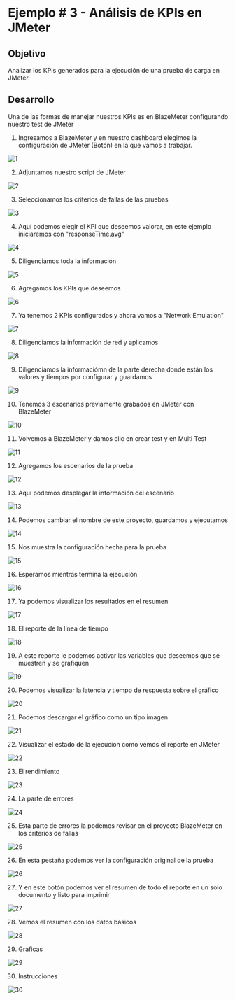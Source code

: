 # Ejemplo # 3 - Análisis de KPIs en JMeter 

## Objetivo

Analizar los KPIs generados para la ejecución de una prueba de carga en JMeter.

## Desarrollo

Una de las formas de manejar nuestros KPIs es en BlazeMeter configurando nuestro test de JMeter

1. Ingresamos a BlazeMeter y en nuestro dashboard elegimos la configuración de JMeter (Botón) en la que vamos a trabajar.

![1](https://user-images.githubusercontent.com/22419786/157734267-0d8815fe-fd5c-4b72-99a4-838cb84cecd0.PNG)

2. Adjuntamos nuestro script de JMeter

![2](https://user-images.githubusercontent.com/22419786/157734295-98dab632-8238-4b45-9f37-055b9ba556e8.PNG)

3. Seleccionamos los criterios de fallas de las pruebas

![3](https://user-images.githubusercontent.com/22419786/157734317-0c8e7c9c-600b-4148-a7b2-8e4599cbf611.PNG)

4. Aquí podemos elegir el KPI que deseemos valorar, en este ejemplo iniciaremos con "responseTime.avg"

![4](https://user-images.githubusercontent.com/22419786/157734363-aabf0b72-670c-47b5-a949-83ca78b53819.PNG)

5. Diligenciamos toda la información

![5](https://user-images.githubusercontent.com/22419786/157734378-841fd0d5-9030-4391-b492-f585522f3225.PNG)

6. Agregamos los KPIs que deseemos

![6](https://user-images.githubusercontent.com/22419786/157734384-f23a7622-d1f7-455c-8058-710dc6f5978a.PNG)

7. Ya tenemos 2 KPIs configurados y ahora vamos a "Network Emulation"

![7](https://user-images.githubusercontent.com/22419786/157734393-157278ad-4e59-48ec-921a-976045cdbe8e.PNG)

8. Diligenciamos la información de red y aplicamos

![8](https://user-images.githubusercontent.com/22419786/157734401-c4e91a25-a0bd-48f1-a3fc-1dd130165d21.PNG)

9. Diligenciamos la informaciómn de la parte derecha donde están los valores y tiempos por configurar y guardamos

![9](https://user-images.githubusercontent.com/22419786/157734410-7b1e1b20-e010-4170-bd7d-d56ed70a7d0b.PNG)

10. Tenemos 3 escenarios previamente grabados en JMeter con BlazeMeter

![10](https://user-images.githubusercontent.com/22419786/157734420-f07a5273-30c1-446c-b82d-2f8ff67c7de0.PNG)

11. Volvemos a BlazeMeter y damos clic en crear test y en Multi Test

![11](https://user-images.githubusercontent.com/22419786/157734449-3a0b6b3d-6a7e-4a8a-bd23-8c59122d1d37.PNG)

12. Agregamos los escenarios de la prueba

![12](https://user-images.githubusercontent.com/22419786/157734437-bdc94991-bc74-4030-acab-1df94477c217.PNG)

13. Aquí podemos desplegar la información del escenario

![13](https://user-images.githubusercontent.com/22419786/157734456-0d9113ae-e940-42d6-90a8-fa041da8d26e.PNG)

14. Podemos cambiar el nombre de este proyecto, guardamos y ejecutamos 

![14](https://user-images.githubusercontent.com/22419786/157734127-a107d934-317b-46dd-9ffc-8c5ba15d1c06.PNG)

15. Nos muestra la configuración hecha para la prueba

![15](https://user-images.githubusercontent.com/22419786/157734131-6ca88c66-5b72-440d-8dd3-9ca90e79a920.PNG)

16. Esperamos mientras termina la ejecución

![16](https://user-images.githubusercontent.com/22419786/157734134-0f9bd1f2-c576-4d1a-91e1-9743b4b6d83b.PNG)

17. Ya podemos visualizar los resultados en el resumen

![17](https://user-images.githubusercontent.com/22419786/157734135-163a4a9f-9241-4146-b017-ec397039aa99.PNG)

18. El reporte de la línea de tiempo

![18](https://user-images.githubusercontent.com/22419786/157734137-fe6157ef-c9fc-4c99-b7de-d310dff1ed2b.PNG)

19. A este reporte le podemos activar las variables que deseemos que se muestren y se grafiquen

![19](https://user-images.githubusercontent.com/22419786/157734142-78bdb72a-19c1-4549-ab10-081d56f641f2.PNG)

20. Podemos visualizar la latencia y tiempo de respuesta sobre el gráfico

![20](https://user-images.githubusercontent.com/22419786/157734149-ffe0060f-9e40-441c-8381-3ea2cbd0f8bd.PNG)

21. Podemos descargar el gráfico como un tipo imagen

![21](https://user-images.githubusercontent.com/22419786/157734153-d60d7c2b-44dd-41a1-8f05-51f4ad759a6e.PNG)

22. Visualizar el estado de la ejecucion como vemos el reporte en JMeter

![22](https://user-images.githubusercontent.com/22419786/157734158-b1e880f7-03c3-45eb-827f-1177ef0f37e9.PNG)

23. El rendimiento

![23](https://user-images.githubusercontent.com/22419786/157734161-f6be6f0a-5a07-431a-9162-107e10b001ae.PNG)

24. La parte de errores

![24](https://user-images.githubusercontent.com/22419786/157734166-3a01e6ba-5a56-420d-bdc3-baaad3e6b69d.PNG)

25. Esta parte de errores la podemos revisar en el proyecto BlazeMeter en los criterios de fallas

![25](https://user-images.githubusercontent.com/22419786/157734171-d713299d-e1a6-401b-a898-39461d7a1173.PNG)

26. En esta pestaña podemos ver la configuración original de la prueba

![26](https://user-images.githubusercontent.com/22419786/157734176-aa0d1bad-4ada-4e70-b28e-f6fa503fdc75.PNG)

27. Y en este botón podemos ver el resumen de todo el reporte en un solo documento y listo para imprimir

![27](https://user-images.githubusercontent.com/22419786/157734179-6b36a0c2-fe2a-422b-aefb-99bca016ff26.PNG)

28. Vemos el resumen con los datos básicos

![28](https://user-images.githubusercontent.com/22419786/157734182-80c7e13a-622f-47bb-acd3-70805b3e9ebe.PNG)

29. Graficas

![29](https://user-images.githubusercontent.com/22419786/157734185-4ee0447c-49bd-4414-a2be-2b9ac93b02b4.PNG)
 
30. Instrucciones

![30](https://user-images.githubusercontent.com/22419786/157734193-ca43c9ab-4600-4c64-b79d-91b78d8191e9.PNG)







